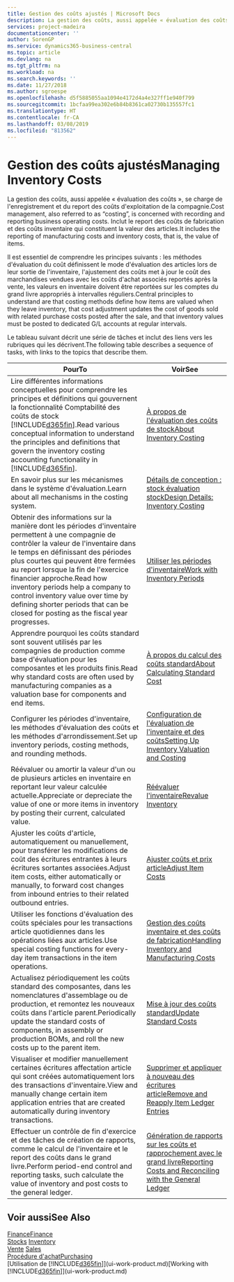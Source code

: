 ```yaml
---
title: Gestion des coûts ajustés | Microsoft Docs
description: La gestion des coûts, aussi appelée « évaluation des coûts », se charge de l'enregistrement et du report des coûts d'exploitation de la compagnie. Inclut le report des coûts de fabrication et des coûts inventaire qui constituent la valeur des articles.
services: project-madeira
documentationcenter: ''
author: SorenGP
ms.service: dynamics365-business-central
ms.topic: article
ms.devlang: na
ms.tgt_pltfrm: na
ms.workload: na
ms.search.keywords: ''
ms.date: 11/27/2018
ms.author: sgroespe
ms.openlocfilehash: d5f5885055aa1094e4172d4a4e327ff1e940f799
ms.sourcegitcommit: 1bcfaa99ea302e6b84b8361ca02730b135557fc1
ms.translationtype: HT
ms.contentlocale: fr-CA
ms.lasthandoff: 03/08/2019
ms.locfileid: "813562"
---
```

# <a name="managing-inventory-costs"></a><span data-ttu-id="48776-104">Gestion des coûts ajustés</span><span class="sxs-lookup"><span data-stu-id="48776-104">Managing Inventory Costs</span></span>
<span data-ttu-id="48776-105">La gestion des coûts, aussi appelée « évaluation des coûts », se charge de l'enregistrement et du report des coûts d'exploitation de la compagnie.</span><span class="sxs-lookup"><span data-stu-id="48776-105">Cost management, also referred to as “costing”, is concerned with recording and reporting business operating costs.</span></span> <span data-ttu-id="48776-106">Inclut le report des coûts de fabrication et des coûts inventaire qui constituent la valeur des articles.</span><span class="sxs-lookup"><span data-stu-id="48776-106">It includes the reporting of manufacturing costs and inventory costs, that is, the value of items.</span></span>   

<span data-ttu-id="48776-107">Il est essentiel de comprendre les principes suivants : les méthodes d'évaluation du coût définissent le mode d'évaluation des articles lors de leur sortie de l'inventaire, l'ajustement des coûts met à jour le coût des marchandises vendues avec les coûts d'achat associés reportés après la vente, les valeurs en inventaire doivent être reportées sur les comptes du grand livre appropriés à intervalles réguliers.</span><span class="sxs-lookup"><span data-stu-id="48776-107">Central principles to understand are that costing methods define how items are valued when they leave inventory, that cost adjustment updates the cost of goods sold with related purchase costs posted after the sale, and that inventory values must be posted to dedicated G/L accounts at regular intervals.</span></span>

<span data-ttu-id="48776-108">Le tableau suivant décrit une série de tâches et inclut des liens vers les rubriques qui les décrivent.</span><span class="sxs-lookup"><span data-stu-id="48776-108">The following table describes a sequence of tasks, with links to the topics that describe them.</span></span>

|<span data-ttu-id="48776-109">**Pour**</span><span class="sxs-lookup"><span data-stu-id="48776-109">**To**</span></span>|<span data-ttu-id="48776-110">**Voir**</span><span class="sxs-lookup"><span data-stu-id="48776-110">**See**</span></span>|  
|------------|-------------|  
|<span data-ttu-id="48776-111">Lire différentes informations conceptuelles pour comprendre les principes et définitions qui gouvernent la fonctionnalité Comptabilité des coûts de stock [!INCLUDE[d365fin](includes/d365fin_md.md)].</span><span class="sxs-lookup"><span data-stu-id="48776-111">Read various conceptual information to understand the principles and definitions that govern the inventory costing accounting functionality in [!INCLUDE[d365fin](includes/d365fin_md.md)].</span></span>|[<span data-ttu-id="48776-112">À propos de l'évaluation des coûts de stock</span><span class="sxs-lookup"><span data-stu-id="48776-112">About Inventory Costing</span></span>](finance-learn-about-costing.md)|  
|<span data-ttu-id="48776-113">En savoir plus sur les mécanismes dans le système d'évaluation.</span><span class="sxs-lookup"><span data-stu-id="48776-113">Learn about all mechanisms in the costing system.</span></span>|[<span data-ttu-id="48776-114">Détails de conception : stock évaluation stock</span><span class="sxs-lookup"><span data-stu-id="48776-114">Design Details: Inventory Costing</span></span>](design-details-inventory-costing.md)|
|<span data-ttu-id="48776-115">Obtenir des informations sur la manière dont les périodes d'inventaire permettent à une compagnie de contrôler la valeur de l'inventaire dans le temps en définissant des périodes plus courtes qui peuvent être fermées au report lorsque la fin de l'exercice financier approche.</span><span class="sxs-lookup"><span data-stu-id="48776-115">Read how inventory periods help a company to control inventory value over time by defining shorter periods that can be closed for posting as the fiscal year progresses.</span></span>|[<span data-ttu-id="48776-116">Utiliser les périodes d'inventaire</span><span class="sxs-lookup"><span data-stu-id="48776-116">Work with Inventory Periods</span></span>](finance-how-to-work-with-inventory-periods.md)|
|<span data-ttu-id="48776-117">Apprendre pourquoi les coûts standard sont souvent utilisés par les compagnies de production comme base d'évaluation pour les composantes et les produits finis.</span><span class="sxs-lookup"><span data-stu-id="48776-117">Read why standard costs are often used by manufacturing companies as a valuation base for components and end items.</span></span>|[<span data-ttu-id="48776-118">À propos du calcul des coûts standard</span><span class="sxs-lookup"><span data-stu-id="48776-118">About Calculating Standard Cost</span></span>](finance-about-calculating-standard-cost.md)|
|<span data-ttu-id="48776-119">Configurer les périodes d'inventaire, les méthodes d'évaluation des coûts et les méthodes d'arrondissement.</span><span class="sxs-lookup"><span data-stu-id="48776-119">Set up inventory periods, costing methods, and rounding methods.</span></span>|[<span data-ttu-id="48776-120">Configuration de l'évaluation de l'inventaire et des coûts</span><span class="sxs-lookup"><span data-stu-id="48776-120">Setting Up Inventory Valuation and Costing</span></span>](finance-set-up-inventory-valuation-and-costing.md)|
|<span data-ttu-id="48776-121">Réévaluer ou amortir la valeur d'un ou de plusieurs articles en inventaire en reportant leur valeur calculée actuelle.</span><span class="sxs-lookup"><span data-stu-id="48776-121">Appreciate or depreciate the value of one or more items in inventory by posting their current, calculated value.</span></span>|[<span data-ttu-id="48776-122">Réévaluer l'inventaire</span><span class="sxs-lookup"><span data-stu-id="48776-122">Revalue Inventory</span></span>](inventory-how-revalue-inventory.md)|
|<span data-ttu-id="48776-123">Ajuster les coûts d'article, automatiquement ou manuellement, pour transférer les modifications de coût des écritures entrantes à leurs écritures sortantes associées.</span><span class="sxs-lookup"><span data-stu-id="48776-123">Adjust item costs, either automatically or manually, to forward cost changes from inbound entries to their related outbound entries.</span></span>|[<span data-ttu-id="48776-124">Ajuster coûts et prix article</span><span class="sxs-lookup"><span data-stu-id="48776-124">Adjust Item Costs</span></span>](inventory-how-adjust-item-costs.md)|
|<span data-ttu-id="48776-125">Utiliser les fonctions d'évaluation des coûts spéciales pour les transactions article quotidiennes dans les opérations liées aux articles.</span><span class="sxs-lookup"><span data-stu-id="48776-125">Use special costing functions for every-day item transactions in the item operations.</span></span>|[<span data-ttu-id="48776-126">Gestion des coûts inventaire et des coûts de fabrication</span><span class="sxs-lookup"><span data-stu-id="48776-126">Handling Inventory and Manufacturing Costs</span></span>](finance-handle-inventory-and-manufacturing-costs.md)|  
|<span data-ttu-id="48776-127">Actualisez périodiquement les coûts standard des composantes, dans les nomenclatures d'assemblage ou de production, et remontez les nouveaux coûts dans l'article parent.</span><span class="sxs-lookup"><span data-stu-id="48776-127">Periodically update the standard costs of components, in assembly or production BOMs, and roll the new costs up to the parent item.</span></span>|[<span data-ttu-id="48776-128">Mise à jour des coûts standard</span><span class="sxs-lookup"><span data-stu-id="48776-128">Update Standard Costs</span></span>](finance-how-to-update-standard-costs.md)|
|<span data-ttu-id="48776-129">Visualiser et modifier manuellement certaines écritures affectation article qui sont créées automatiquement lors des transactions d'inventaire.</span><span class="sxs-lookup"><span data-stu-id="48776-129">View and manually change certain item application entries that are created automatically during inventory transactions.</span></span>|[<span data-ttu-id="48776-130">Supprimer et appliquer à nouveau des écritures article</span><span class="sxs-lookup"><span data-stu-id="48776-130">Remove and Reapply Item Ledger Entries</span></span>](finance-how-to-remove-and-reapply-item-entries.md)|
|<span data-ttu-id="48776-131">Effectuer un contrôle de fin d'exercice et des tâches de création de rapports, comme le calcul de l'inventaire et le report des coûts dans le grand livre.</span><span class="sxs-lookup"><span data-stu-id="48776-131">Perform period-end control and reporting tasks, such calculate the value of inventory and post costs to the general ledger.</span></span>|[<span data-ttu-id="48776-132">Génération de rapports sur les coûts et rapprochement avec le grand livre</span><span class="sxs-lookup"><span data-stu-id="48776-132">Reporting Costs and Reconciling with the General Ledger</span></span>](finance-report-costs-and-reconcile-with-the-general-ledger.md)|

## <a name="see-also"></a><span data-ttu-id="48776-133">Voir aussi</span><span class="sxs-lookup"><span data-stu-id="48776-133">See Also</span></span>  
 [<span data-ttu-id="48776-134">Finance</span><span class="sxs-lookup"><span data-stu-id="48776-134">Finance</span></span>](finance.md)  
 <span data-ttu-id="48776-135">[Stocks](inventory-manage-inventory.md) </span><span class="sxs-lookup"><span data-stu-id="48776-135">[Inventory](inventory-manage-inventory.md) </span></span>  
 <span data-ttu-id="48776-136">[Vente](sales-manage-sales.md) </span><span class="sxs-lookup"><span data-stu-id="48776-136">[Sales](sales-manage-sales.md) </span></span>  
 [<span data-ttu-id="48776-137">Procédure d'achat</span><span class="sxs-lookup"><span data-stu-id="48776-137">Purchasing</span></span>](purchasing-manage-purchasing.md)  
 <span data-ttu-id="48776-138">[Utilisation de [!INCLUDE[d365fin](includes/d365fin_md.md)]](ui-work-product.md)</span><span class="sxs-lookup"><span data-stu-id="48776-138">[Working with [!INCLUDE[d365fin](includes/d365fin_md.md)]](ui-work-product.md)</span></span>
